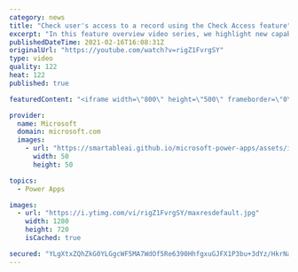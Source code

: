 ```yaml
---
category: news
title: "Check user's access to a record using the Check Access feature"
excerpt: "In this feature overview video series, we highlight new capabilities included in the latest update to Microsoft Power Apps.  This featured product update to Power Apps highlights check access, a new record level security feature admins can use to check and assign security roles.  Get the most out of"
publishedDateTime: 2021-02-16T16:08:31Z
originalUrl: "https://youtube.com/watch?v=rigZ1FvrgSY"
type: video
quality: 122
heat: 122
published: true

featuredContent: "<iframe width=\"800\" height=\"500\" frameborder=\"0\" src=\"https://www.youtube.com/embed/rigZ1FvrgSY\" allow=\"accelerometer; autoplay; encrypted-media; gyroscope; picture-in-picture\" allowfullscreen></iframe>"

provider:
  name: Microsoft
  domain: microsoft.com
  images:
    - url: "https://smartableai.github.io/microsoft-power-apps/assets/images/organizations/microsoft.com-50x50.jpg"
      width: 50
      height: 50

topics:
  - Power Apps

images:
  - url: "https://i.ytimg.com/vi/rigZ1FvrgSY/maxresdefault.jpg"
    width: 1280
    height: 720
    isCached: true

secured: "YLgXtxZQhZkG0YLGgcWF5MA7WdOf5Re6390HhfgxuGJFX1P3bu+3dYz/HkrNaaSHG3IJLSC2pEyNJOaG7J5wa1TuXIEhCch4ogNYyEm1Li/H1Xnx02fuUTRSYJceBSOO2eGZEccGHwjZllw4KiRF21+wsZyh/XS3HnTOBHicARoCqbzz6HinOmGoyyQkUxDO/6cpvogwXue59p0qa/yaI9TamJZYAZOFScaKe3h5H4mVW9K8gCkXeh6TeZCMKAfqcRUUjF+JpWKOlNGd7ctDHAY2rd3v/9oexS7MIbFJFQuG7l4doevBe7Dyuwcj5enYvSG7zjiNKAB5D7q8TFMAQ5aNxf4T/ekf/+4BaUzQ106MbN+34MWNqPpmBaeGR1kzXbcENMk6inrVyuDd0x2EeJ9LYXz4u2HnQqwqNV428sg=;BLtsLY24xUTMAHxM/SorUQ=="
---
```


